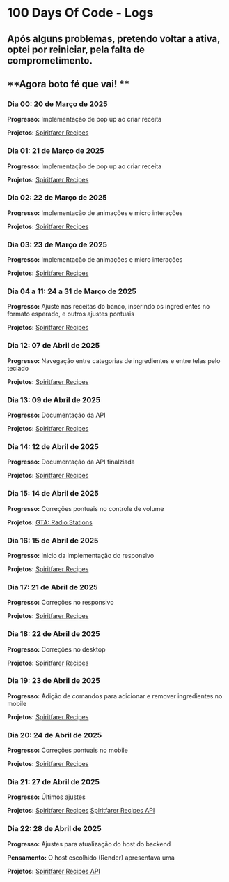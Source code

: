# 100 Days Of Code - Logs

## **Após alguns problemas, pretendo voltar a ativa, optei por reiniciar, pela falta de comprometimento.**
## **Agora boto fé que vai! **

### Dia 00: 20 de Março de 2025

**Progresso:** Implementação de pop up ao criar receita

**Projetos:** [Spiritfarer Recipes](https://spiritfarer-recipes.vercel.app/)

### Dia 01: 21 de Março de 2025

**Progresso:** Implementação de pop up ao criar receita

**Projetos:** [Spiritfarer Recipes](https://spiritfarer-recipes.vercel.app/)

### Dia 02: 22 de Março de 2025

**Progresso:** Implementação de animações e micro interações

**Projetos:** [Spiritfarer Recipes](https://spiritfarer-recipes.vercel.app/)

### Dia 03: 23 de Março de 2025

**Progresso:** Implementação de animações e micro interações

**Projetos:** [Spiritfarer Recipes](https://spiritfarer-recipes.vercel.app/)

### Dia 04 a 11: 24 a 31 de Março de 2025

**Progresso:** Ajuste nas receitas do banco, inserindo os ingredientes no formato esperado, e outros ajustes pontuais

**Projetos:** [Spiritfarer Recipes](https://spiritfarer-recipes.vercel.app/)

### Dia 12: 07 de Abril de 2025

**Progresso:** Navegação entre categorias de ingredientes e entre telas pelo teclado

**Projetos:** [Spiritfarer Recipes](https://spiritfarer-recipes.vercel.app/)

### Dia 13: 09 de Abril de 2025

**Progresso:** Documentação da API

**Projetos:** [Spiritfarer Recipes](https://spiritfarer-recipes.vercel.app/)

### Dia 14: 12 de Abril de 2025

**Progresso:** Documentação da API finalziada

**Projetos:** [Spiritfarer Recipes](https://spiritfarer-recipes.vercel.app/)

### Dia 15: 14 de Abril de 2025

**Progresso:** Correções pontuais no controle de volume

**Projetos:** [GTA: Radio Stations](https://gta-san-radio-stations.vercel.app/)

### Dia 16: 15 de Abril de 2025

**Progresso:** Inicio da implementação do responsivo

**Projetos:** [Spiritfarer Recipes](https://spiritfarer-recipes.vercel.app/)

### Dia 17: 21 de Abril de 2025

**Progresso:** Correções no responsivo

**Projetos:** [Spiritfarer Recipes](https://spiritfarer-recipes.vercel.app/)

### Dia 18: 22 de Abril de 2025

**Progresso:** Correções no desktop

**Projetos:** [Spiritfarer Recipes](https://spiritfarer-recipes.vercel.app/)

### Dia 19: 23 de Abril de 2025

**Progresso:** Adição de comandos para adicionar e remover ingredientes no mobile

**Projetos:** [Spiritfarer Recipes](https://spiritfarer-recipes.vercel.app/)

### Dia 20: 24 de Abril de 2025

**Progresso:** Correções pontuais no mobile

**Projetos:** [Spiritfarer Recipes](https://spiritfarer-recipes.vercel.app/)

### Dia 21: 27 de Abril de 2025

**Progresso:** Últimos ajustes 

**Projetos:** [Spiritfarer Recipes](https://spiritfarer-recipes.vercel.app/) [Spiritfarer Recipes API](https://spiritfarer-recipes-api.onrender.com)


### Dia 22: 28 de Abril de 2025

**Progresso:** Ajustes para atualização do host do backend

**Pensamento:** O host escolhido (Render) apresentava uma 

**Projetos:** [Spiritfarer Recipes API](https://spiritfarer-recipes-api.onrender.com)

